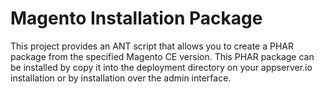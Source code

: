 Magento Installation Package
============================

This project provides an ANT script that allows you to create a PHAR package from the specified Magento CE 
version. This PHAR package can be installed by copy it into the deployment directory on your appserver.io 
installation or by installation over the admin interface.